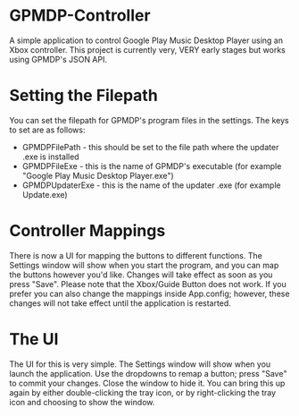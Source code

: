 # GPMDP-Controller
A simple application to control Google Play Music Desktop Player using an Xbox controller.
This project is currently very, VERY early stages but works using GPMDP's JSON API.

# Setting the Filepath
You can set the filepath for GPMDP's program files in the settings. The keys to set are as follows:
* GPMDPFilePath - this should be set to the file path where the updater .exe is installed
* GPMDPFileExe - this is the name of GPMDP's executable (for example "Google Play Music Desktop Player.exe")
* GPMDPUpdaterExe - this is the name of the updater .exe (for example Update.exe)

# Controller Mappings
There is now a UI for mapping the buttons to different functions. The Settings window will show when you start the program, and you can map the buttons however you'd like. Changes will take effect as soon as you press "Save". Please note that the Xbox/Guide Button does not work. If you prefer you can also change the mappings inside App.config; however, these changes will not take effect until the application is restarted.

# The UI
The UI for this is very simple. The Settings window will show when you launch the application. Use the dropdowns to remap a button; press "Save" to commit your changes. Close the window to hide it. You can bring this up again by either double-clicking the tray icon, or by right-clicking the tray icon and choosing to show the window.

